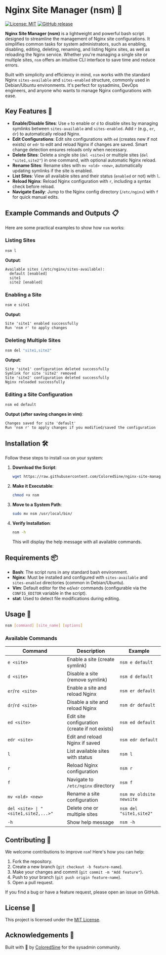 # Nginx Site Manager (nsm) 🚀

[![License: MIT](https://img.shields.io/badge/License-MIT-yellow.svg)](https://opensource.org/licenses/MIT)
[![GitHub release](https://img.shields.io/github/v/release/ColoredSine/nginx-site-manager)](https://github.com/ColoredSine/nginx-site-manager/releases)

**Nginx Site Manager (nsm)** is a lightweight and powerful bash script designed to streamline the management of Nginx site configurations. It simplifies common tasks for system administrators, such as enabling, disabling, editing, deleting, renaming, and listing Nginx sites, as well as reloading the Nginx service. Whether you're managing a single site or multiple sites, `nsm` offers an intuitive CLI interface to save time and reduce errors.

Built with simplicity and efficiency in mind, `nsm` works with the standard Nginx `sites-available` and `sites-enabled` structure, commonly used in Debian/Ubuntu environments. It's perfect for sysadmins, DevOps engineers, and anyone who wants to manage Nginx configurations with ease.

## Key Features 🌟

- **Enable/Disable Sites**: Use `e` to enable or `d` to disable sites by managing symlinks between `sites-available` and `sites-enabled`. Add `r` (e.g., `er`, `dr`) to automatically reload Nginx.
- **Edit Configurations**: Edit site configurations with `ed` (creates new if not exists) or `edr` to edit and reload Nginx if changes are saved. Smart change detection ensures reloads only when necessary.
- **Delete Sites**: Delete a single site (`del <site>`) or multiple sites (`del "site1,site2"`) in one command, with optional automatic Nginx reload.
- **Rename Sites**: Rename sites with `mv <old> <new>`, automatically updating symlinks if the site is enabled.
- **List Sites**: View all available sites and their status (`enabled` or not) with `l`.
- **Reload Nginx**: Reload Nginx configuration with `r`, including a syntax check before reload.
- **Navigate Easily**: Jump to the Nginx config directory (`/etc/nginx`) with `f` for quick manual edits.

## Example Commands and Outputs 📋

Here are some practical examples to show how `nsm` works:

### Listing Sites
```bash
nsm l
```
**Output**:
```
Available sites (/etc/nginx/sites-available):
  default [enabled]
  site1
  site2 [enabled]
```

### Enabling a Site
```bash
nsm e site1
```
**Output**:
```
Site 'site1' enabled successfully
Run 'nsm r' to apply changes
```

### Deleting Multiple Sites
```bash
nsm del "site1,site2"
```
**Output**:
```
Site 'site1' configuration deleted successfully
Symlink for site 'site2' removed
Site 'site2' configuration deleted successfully
Nginx reloaded successfully
```

### Editing a Site Configuration
```bash
nsm ed default
```
**Output (after saving changes in vim)**:
```
Changes saved for site 'default'
Run 'nsm r' to apply changes if you modified/saved the configuration
```

## Installation 🛠️

Follow these steps to install `nsm` on your system:

1. **Download the Script**:
   ```bash
   wget https://raw.githubusercontent.com/ColoredSine/nginx-site-manager/main/nsm
   ```

2. **Make it Executable**:
   ```bash
   chmod +x nsm
   ```

3. **Move to a System Path**:
   ```bash
   sudo mv nsm /usr/local/bin/
   ```

4. **Verify Installation**:
   ```bash
   nsm -h
   ```
   This will display the help message with all available commands.

## Requirements 📦

- **Bash**: The script runs in any standard bash environment.
- **Nginx**: Must be installed and configured with `sites-available` and `sites-enabled` directories (common in Debian/Ubuntu).
- **Vim**: Default editor for the `ed`/`edr` commands (configurable via the `CONFIG_EDITOR` variable in the script).
- **stat**: Used to detect file modifications during editing.

## Usage 📖

```bash
nsm [command] [site_name] [options]
```

### Available Commands
| Command          | Description                                      | Example                     |
|------------------|--------------------------------------------------|-----------------------------|
| `e <site>`       | Enable a site (create symlink)                  | `nsm e default`            |
| `d <site>`       | Disable a site (remove symlink)                 | `nsm d default`            |
| `er`/`re <site>` | Enable a site and reload Nginx                  | `nsm er default`           |
| `dr`/`rd <site>` | Disable a site and reload Nginx                 | `nsm dr default`           |
| `ed <site>`      | Edit site configuration (create if not exists)  | `nsm ed default`           |
| `edr <site>`     | Edit and reload Nginx if saved                  | `nsm edr default`          |
| `l`              | List available sites with status                | `nsm l`                    |
| `r`              | Reload Nginx configuration                      | `nsm r`                    |
| `f`              | Navigate to `/etc/nginx` directory              | `nsm f`                    |
| `mv <old> <new>` | Rename a site configuration                     | `nsm mv oldsite newsite`   |
| `del <site> \| "<site1,site2,...>"` | Delete one or multiple sites        | `nsm del "site1,site2"`    |
| `-h`             | Show help message                               | `nsm -h`                   |

## Contributing 🤝

We welcome contributions to improve `nsm`! Here's how you can help:

1. Fork the repository.
2. Create a new branch (`git checkout -b feature-name`).
3. Make your changes and commit (`git commit -m "Add feature"`).
4. Push to your branch (`git push origin feature-name`).
5. Open a pull request.

If you find a bug or have a feature request, please open an issue on GitHub.

## License 📜

This project is licensed under the [MIT License](LICENSE).

## Acknowledgements 🙌

Built with 💙 by [ColoredSine](https://github.com/ColoredSine) for the sysadmin community.
